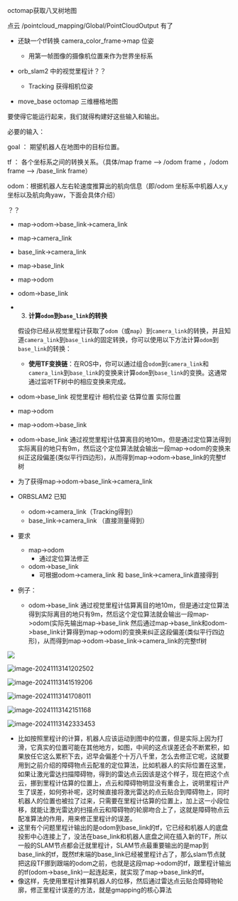 octomap获取八叉树地图

点云 /pointcloud_mapping/Global/PointCloudOutput 有了

- 还缺一个tf转换  camera_color_frame->map 位姿
  - 用第一帧图像的摄像机位置来作为世界坐标系

- orb_slam2 中的视觉里程计？？
  - Tracking 获得相机位姿

- move_base octomap 三维栅格地图

要使得它能运行起来，我们就得构建好这些输入和输出。

必要的输入：

goal ： 期望机器人在地图中的目标位置。

tf ： 各个坐标系之间的转换关系。（具体/map frame --> /odom frame ，/odom frame --> /base_link frame）      

odom：根据机器人左右轮速度推算出的航向信息（即/odom 坐标系中机器人x,y坐标以及航向角yaw，下面会具体介绍）



？？

- map->odom->base_link->camera_link



- map->camera_link

- base_link->camera_link

- map->base_link

- map->odom

- odom->base_link

- 3. **计算`odom`到`base_link`的转换**

  假设你已经从视觉里程计获取了`odom`（或`map`）到`camera_link`的转换，并且知道`camera_link`到`base_link`的固定转换，你可以使用以下方法计算`odom`到`base_link`的转换：

  - **使用TF变换链**：在ROS中，你可以通过组合`odom`到`camera_link`和`camera_link`到`base_link`的变换来计算`odom`到`base_link`的变换。这通常通过监听TF树中的相应变换来完成。








- odom->base_link 视觉里程计 相机位姿 估算位置 实际位置
- map->odom
- map->odom->base_link
- odom->base_link 通过视觉里程计估算离目的地10m，但是通过定位算法得到实际离目的地只有9m，然后这个定位算法就会输出一段map->odom的变换来纠正这段偏差(类似平行四边形)，从而得到map->odom->base_link的完整tf树

- 为了获得map->odom->base_link->camera_link

- ORBSLAM2 已知
  - odom->camera_link（Tracking得到）
  - base_link->camera_link （直接测量得到）
- 要求
  - map->odom
    - 通过定位算法修正
  - odom->base_link
    - 可根据odom->camera_link 和 base_link->camera_link直接得到
- 例子：
  - odom->base_link 通过视觉里程计估算离目的地10m，但是通过定位算法得到实际离目的地只有9m，然后这个定位算法就会输出一段map->odom(实际先输出map->base_link 然后通过map->base_link和odom->base_link计算得到map->odom)的变换来纠正这段偏差(类似平行四边形)，从而得到map->odom->base_link->camera_link的完整tf树



![](/home/lyb/github/Typora_notes/image-20241113141027710.png)

![image-20241113141202502](/home/lyb/.config/Typora/typora-user-images/image-20241113141202502.png)

![image-20241113141519206](/home/lyb/github/Typora_notes/image-20241113141519206.png)

![image-20241113141708011](/home/lyb/github/Typora_notes/image-20241113141708011.png)

![image-20241113142151168](/home/lyb/github/Typora_notes/image-20241113142151168.png)

![image-20241113142333453](/home/lyb/github/Typora_notes/image-20241113142333453.png)

- 比如按照里程计的计算，机器人应该运动到图中的位置，但是实际上因为打滑，它真实的位置可能在其他地方，如图，中间的这点误差还会不断累积，如果放任它这么累积下去，迟早会偏差个十万八千里，怎么去修正它呢，这就要用到之前介绍的障碍物点云配准的定位算法，比如机器人的实际位置在这里，如果让激光雷达扫描障碍物，得到的雷达点云因该是这个样子，现在把这个点云，挪到里程计估算的位置上，点云和障碍物明显没有重合上，说明里程计产生了误差，如何弥补呢，这时候直接将激光雷达的点云贴合到障碍物上，同时机器人的位置也被拉了过来，只需要在里程计估算的位置上，加上这一小段位移，就能让激光雷达的扫描点云和障碍物的轮廓吻合上了，这就是障碍物点云配准算法的作用，用来修正里程计的误差。
- 这里有个问题里程计输出的是odom到base_link的tf，它已经和机器人的底盘投影中心连接上了，没法在base_link和机器人底盘之间在插入新的TF，所以一般的SLAM节点都会迁就里程计，SLAM节点最重要输出的是map到base_link的tf，既然tf末端的base_link已经被里程计占了，那么slam节点就把这段TF挪到跟端的odom之前，也就是这段map->odom的tf，跟里程计输出的tf(odom->base_link)一起连起来，就实现了map->base_link的tf。
- 像这样，先使用里程计推算机器人的位移，然后通过雷达点云贴合障碍物轮廓，修正里程计误差的方法，就是gmapping的核心算法
